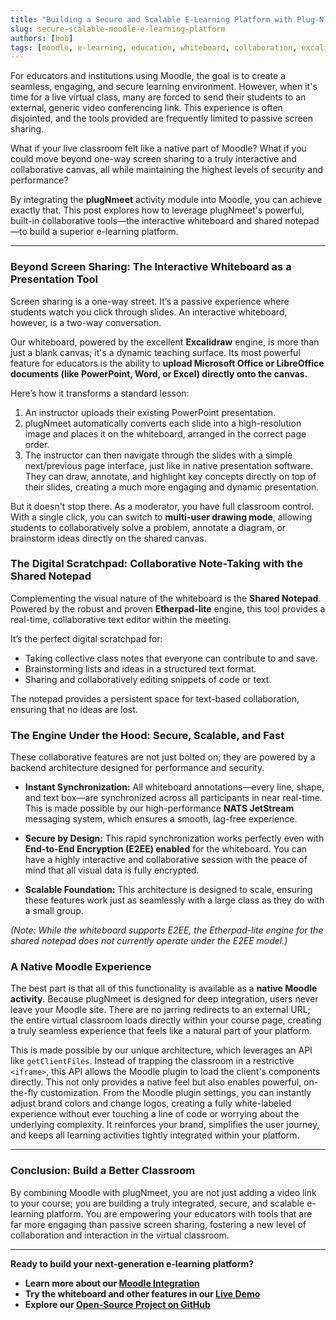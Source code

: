 ```yaml
---
title: "Building a Secure and Scalable E-Learning Platform with Plug-N-Meet and Moodle"
slug: secure-scalable-moodle-e-learning-platform
authors: [bob]
tags: [moodle, e-learning, education, whiteboard, collaboration, excalidraw, security, scalability]
---
```


For educators and institutions using Moodle, the goal is to create a seamless, engaging, and secure learning environment. However, when it's time for a live virtual class, many are forced to send their students to an external, generic video conferencing link. This experience is often disjointed, and the tools provided are frequently limited to passive screen sharing.

What if your live classroom felt like a native part of Moodle? What if you could move beyond one-way screen sharing to a truly interactive and collaborative canvas, all while maintaining the highest levels of security and performance?

By integrating the **plugNmeet** activity module into Moodle, you can achieve exactly that. This post explores how to leverage plugNmeet's powerful, built-in collaborative tools—the interactive whiteboard and shared notepad—to build a superior e-learning platform.

<!--truncate-->

---

### Beyond Screen Sharing: The Interactive Whiteboard as a Presentation Tool

Screen sharing is a one-way street. It’s a passive experience where students watch you click through slides. An interactive whiteboard, however, is a two-way conversation.

Our whiteboard, powered by the excellent **Excalidraw** engine, is more than just a blank canvas; it's a dynamic teaching surface. Its most powerful feature for educators is the ability to **upload Microsoft Office or LibreOffice documents (like PowerPoint, Word, or Excel) directly onto the canvas.**

Here’s how it transforms a standard lesson:

1.  An instructor uploads their existing PowerPoint presentation.
2.  plugNmeet automatically converts each slide into a high-resolution image and places it on the whiteboard, arranged in the correct page order.
3.  The instructor can then navigate through the slides with a simple next/previous page interface, just like in native presentation software. They can draw, annotate, and highlight key concepts directly on top of their slides, creating a much more engaging and dynamic presentation.

But it doesn't stop there. As a moderator, you have full classroom control. With a single click, you can switch to **multi-user drawing mode**, allowing students to collaboratively solve a problem, annotate a diagram, or brainstorm ideas directly on the shared canvas.

### The Digital Scratchpad: Collaborative Note-Taking with the Shared Notepad

Complementing the visual nature of the whiteboard is the **Shared Notepad**. Powered by the robust and proven **Etherpad-lite** engine, this tool provides a real-time, collaborative text editor within the meeting.

It’s the perfect digital scratchpad for:

*   Taking collective class notes that everyone can contribute to and save.
*   Brainstorming lists and ideas in a structured text format.
*   Sharing and collaboratively editing snippets of code or text.

The notepad provides a persistent space for text-based collaboration, ensuring that no ideas are lost.

### The Engine Under the Hood: Secure, Scalable, and Fast

These collaborative features are not just bolted on; they are powered by a backend architecture designed for performance and security.

*   **Instant Synchronization:** All whiteboard annotations—every line, shape, and text box—are synchronized across all participants in near real-time. This is made possible by our high-performance **NATS JetStream** messaging system, which ensures a smooth, lag-free experience.

*   **Secure by Design:** This rapid synchronization works perfectly even with **End-to-End Encryption (E2EE) enabled** for the whiteboard. You can have a highly interactive and collaborative session with the peace of mind that all visual data is fully encrypted.

*   **Scalable Foundation:** This architecture is designed to scale, ensuring these features work just as seamlessly with a large class as they do with a small group.

*(Note: While the whiteboard supports E2EE, the Etherpad-lite engine for the shared notepad does not currently operate under the E2EE model.)*

### A Native Moodle Experience

The best part is that all of this functionality is available as a **native Moodle activity**. Because plugNmeet is designed for deep integration, users never leave your Moodle site. There are no jarring redirects to an external URL; the entire virtual classroom loads directly within your course page, creating a truly seamless experience that feels like a natural part of your platform.

This is made possible by our unique architecture, which leverages an API like `getClientFiles`. Instead of trapping the classroom in a restrictive `<iframe>`, this API allows the Moodle plugin to load the client's components directly. This not only provides a native feel but also enables powerful, on-the-fly customization. From the Moodle plugin settings, you can instantly adjust brand colors and change logos, creating a fully white-labeled experience without ever touching a line of code or worrying about the underlying complexity. It reinforces your brand, simplifies the user journey, and keeps all learning activities tightly integrated within your platform.

---

### Conclusion: Build a Better Classroom

By combining Moodle with plugNmeet, you are not just adding a video link to your course; you are building a truly integrated, secure, and scalable e-learning platform. You are empowering your educators with tools that are far more engaging than passive screen sharing, fostering a new level of collaboration and interaction in the virtual classroom.

---

**Ready to build your next-generation e-learning platform?**

*   **Learn more about our [Moodle Integration](/docs/user-guide/moodle-integration)**
*   **Try the whiteboard and other features in our [Live Demo](https://demo.plugnmeet.com/landing.html)**
*   **Explore our [Open-Source Project on GitHub](https://github.com/mynaparrot/plugNmeet-server)**
